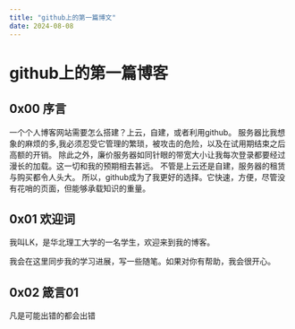 ```yaml
---
title: "github上的第一篇博文"
date: 2024-08-08
---
```


# github上的第一篇博客

## 0x00 序言

一个个人博客网站需要怎么搭建？上云，自建，或者利用github。
服务器比我想象的麻烦的多,我必须忍受它管理的繁琐，被攻击的危险，以及在试用期结束之后高额的开销。
除此之外，廉价服务器如同针眼的带宽大小让我每次登录都要经过漫长的加载。这一切和我的预期相去甚远。
不管是上云还是自建，服务器的租赁与购买都令人头大。
所以，github成为了我更好的选择。它快速，方便，尽管没有花哨的页面，但能够承载知识的重量。  

## 0x01 欢迎词

我叫LK，是华北理工大学的一名学生，欢迎来到我的博客。

我会在这里同步我的学习进展，写一些随笔。如果对你有帮助，我会很开心。

## 0x02 箴言01

凡是可能出错的都会出错

